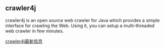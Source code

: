 ## crawler4j
crawler4j is an open source web crawler for Java which provides a simple interface for
crawling the Web. Using it, you can setup a multi-threaded web crawler in few minutes.

[crawler4j最新信息](https://github.com/yasserg/crawler4j)
